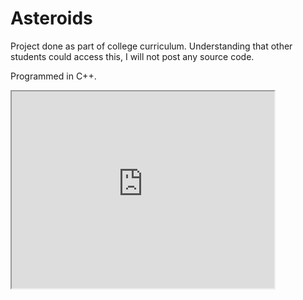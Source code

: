 # Asteroids
Project done as part of college curriculum. Understanding that other students could access this, I will not post any source code.

Programmed in C++.

<iframe width="420" height="315"
src="https://www.youtube.com/watch?v=7-ytHoV8uIU&feature=youtu.be">
</iframe>
